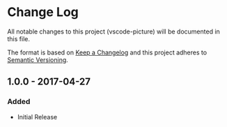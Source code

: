# Change Log
All notable changes to this project (vscode-picture) will be documented in this file.

The format is based on [Keep a Changelog](http://keepachangelog.com/)
and this project adheres to [Semantic Versioning](http://semver.org/).

## 1.0.0 - 2017-04-27
### Added
- Initial Release